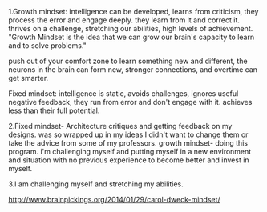 1.Growth mindset: intelligence can be developed, learns from criticism, they process the error and engage deeply. they learn from it and correct it. thrives on a challenge, stretching our abilities, high levels of achievement. "Growth Mindset is the idea that we can grow our brain's capacity to learn and to solve problems."

push out of your comfort zone to learn something new and different, the neurons in the brain can form new, stronger connections, and overtime can get smarter.

Fixed mindset: intelligence is static, avoids challenges, ignores useful negative feedback, they run from error and don't engage with it. achieves less than their full potential.

2.Fixed mindset- Architecture critiques and getting feedback on my designs. was so wrapped up in my ideas I didn't want to change them or take the advice from some of my professors. growth mindset- doing this program. i'm challenging myself and putting myself in a new environment and situation with no previous experience to become better and invest in myself.

3.I am challenging myself and stretching my abilities.

http://www.brainpickings.org/2014/01/29/carol-dweck-mindset/
